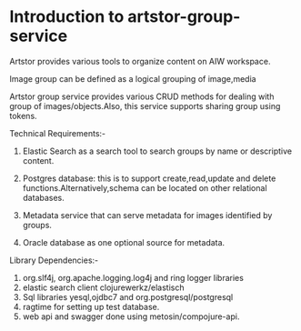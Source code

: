 # Introduction to artstor-group-service

Artstor provides various tools to organize content on AIW workspace.

Image group can be defined as a logical grouping of image,media

Artstor group service provides various CRUD methods for dealing with group of images/objects.Also, this service supports sharing group using tokens.

Technical Requirements:-

1. Elastic Search as a search tool to search groups by name or descriptive content.

2. Postgres database: this is to support create,read,update and delete functions.Alternatively,schema can be located on other relational databases.

3. Metadata service that can serve metadata for images identified by groups.

4. Oracle database as one optional source for metadata.

Library Dependencies:-
1. org.slf4j, org.apache.logging.log4j and ring logger libraries
2. elastic search client clojurewerkz/elastisch
3. Sql libraries yesql,ojdbc7 and org.postgresql/postgresql
4. ragtime for setting up test database.
5. web api and swagger done using metosin/compojure-api.

